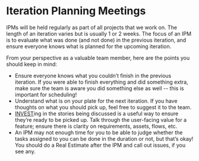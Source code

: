 # Iteration Planning Meetings

IPMs will be held regularly as part of all projects that we work on. The length of an iteration varies but is usually 1 or 2 weeks. The focus of an IPM is to evaluate what was done (and not done) in the previous iteration, and ensure everyone knows what is planned for the upcoming iteration.

From your perspective as a valuable team member, here are the points you should keep in mind:

- Ensure everyone knows what you couldn’t finish in the previous iteration. If you were able to finish everything and did something extra, make sure the team is aware you did something else as well -- this is important for scheduling!
- Understand what is on your plate for the next iteration. If you have thoughts on what you should pick up, feel free to suggest it to the team.
- [INVEST](https://en.wikipedia.org/wiki/INVEST_(mnemonic))ing in the stories being discussed is a useful way to ensure they’re ready to be picked up. Talk through the user-facing value for a feature; ensure there is clarity on requirements, assets, flows, etc. 
- An IPM may not enough time for you to be able to judge whether the tasks assigned to you can be done in the duration or not, but that’s okay! You should do a Real Estimate after the IPM and call out issues, if you see any. 
